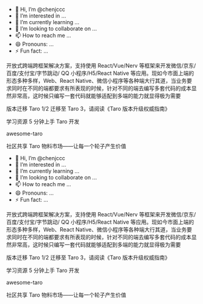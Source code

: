 - 👋 Hi, I’m @chenjccc
- 👀 I’m interested in ...
- 🌱 I’m currently learning ...
- 💞️ I’m looking to collaborate on ...
- 📫 How to reach me ...
- 😄 Pronouns: ...
- ⚡ Fun fact: ...

<!---
chenjccc/chenjccc is a ✨ special ✨ repository because its `README.md` (this file) appears on your GitHub profile.
You can click the Preview link to take a look at your changes.
--->开放式跨端跨框架解决方案，支持使用 React/Vue/Nerv 等框架来开发微信/京东/百度/支付宝/字节跳动/ QQ 小程序/H5/React Native 等应用。现如今市面上端的形态多种多样，Web、React Native、微信小程序等各种端大行其道，当业务要求同时在不同的端都要求有所表现的时候，针对不同的端去编写多套代码的成本显然非常高，这时候只编写一套代码就能够适配到多端的能力就显得极为需要

版本迁移
Taro 1/2 迁移至 Taro 3，请阅读《Taro 版本升级权威指南》

学习资源
5 分钟上手 Taro 开发

awesome-taro

社区共享
Taro 物料市场——让每一个轮子产生价值
- 👋 Hi, I’m @chenjccc
- 👀 I’m interested in ...
- 🌱 I’m currently learning ...
- 💞️ I’m looking to collaborate on ...
- 📫 How to reach me ...
- 😄 Pronouns: ...
- ⚡ Fun fact: ...

<!---
chenjccc/chenjccc is a ✨ special ✨ repository because its `README.md` (this file) appears on your GitHub profile.
You can click the Preview link to take a look at your changes.
--->开放式跨端跨框架解决方案，支持使用 React/Vue/Nerv 等框架来开发微信/京东/百度/支付宝/字节跳动/ QQ 小程序/H5/React Native 等应用。现如今市面上端的形态多种多样，Web、React Native、微信小程序等各种端大行其道，当业务要求同时在不同的端都要求有所表现的时候，针对不同的端去编写多套代码的成本显然非常高，这时候只编写一套代码就能够适配到多端的能力就显得极为需要

版本迁移
Taro 1/2 迁移至 Taro 3，请阅读《Taro 版本升级权威指南》

学习资源
5 分钟上手 Taro 开发

awesome-taro

社区共享
Taro 物料市场——让每一个轮子产生价值
